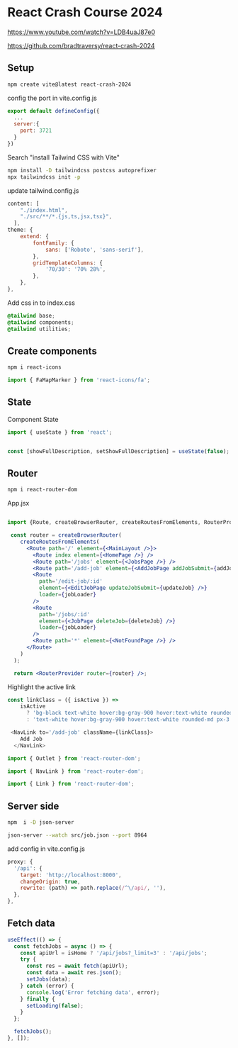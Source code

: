 # React Crash Course 2024

https://www.youtube.com/watch?v=LDB4uaJ87e0

https://github.com/bradtraversy/react-crash-2024


## Setup
```sh
npm create vite@latest react-crash-2024
```
config the port in vite.config.js
```js
export default defineConfig({
  ...
  server:{
    port: 3721
  }
})
```

Search "install Tailwind CSS with Vite"
```sh
npm install -D tailwindcss postcss autoprefixer
npx tailwindcss init -p
```
update tailwind.config.js
```js
content: [
    "./index.html",
    "./src/**/*.{js,ts,jsx,tsx}",
  ],
theme: {
    extend: {
        fontFamily: {
            sans: ['Roboto', 'sans-serif'],
        },
        gridTemplateColumns: {
            '70/30': '70% 28%',
        },
    },
},
```
Add css in to index.css
```css
@tailwind base;
@tailwind components;
@tailwind utilities;
```

## Create components
```sh
npm i react-icons
```
```js
import { FaMapMarker } from 'react-icons/fa';
```


## State

Component State

```ts
import { useState } from 'react';


const [showFullDescription, setShowFullDescription] = useState(false);
```

## Router
```sh
npm i react-router-dom
```

App.jsx
```jsx

import {Route, createBrowserRouter, createRoutesFromElements, RouterProvider} from 'react-router-dom';

 const router = createBrowserRouter(
    createRoutesFromElements(
      <Route path='/' element={<MainLayout />}>
        <Route index element={<HomePage />} />
        <Route path='/jobs' element={<JobsPage />} />
        <Route path='/add-job' element={<AddJobPage addJobSubmit={addJob} />} />
        <Route
          path='/edit-job/:id'
          element={<EditJobPage updateJobSubmit={updateJob} />}
          loader={jobLoader}
        />
        <Route
          path='/jobs/:id'
          element={<JobPage deleteJob={deleteJob} />}
          loader={jobLoader}
        />
        <Route path='*' element={<NotFoundPage />} />
      </Route>
    )
  );

  return <RouterProvider router={router} />;

```

Highlight the active link
```js
const linkClass = ({ isActive }) =>
    isActive
      ? 'bg-black text-white hover:bg-gray-900 hover:text-white rounded-md px-3 py-2'
      : 'text-white hover:bg-gray-900 hover:text-white rounded-md px-3 py-2';

 <NavLink to='/add-job' className={linkClass}>
    Add Job
  </NavLink>
```


```js
import { Outlet } from 'react-router-dom';

import { NavLink } from 'react-router-dom';

import { Link } from 'react-router-dom';

```

## Server side
```sh
npm  i -D json-server

json-server --watch src/job.json --port 8964
```
add config in vite.config.js
```js
proxy: {
  '/api': {
    target: 'http://localhost:8000',
    changeOrigin: true,
    rewrite: (path) => path.replace(/^\/api/, ''),
  },
},
  ```
## Fetch data
```jsx
useEffect(() => {
  const fetchJobs = async () => {
    const apiUrl = isHome ? '/api/jobs?_limit=3' : '/api/jobs';
    try {
      const res = await fetch(apiUrl);
      const data = await res.json();
      setJobs(data);
    } catch (error) {
      console.log('Error fetching data', error);
    } finally {
      setLoading(false);
    }
  };

  fetchJobs();
}, []);
```